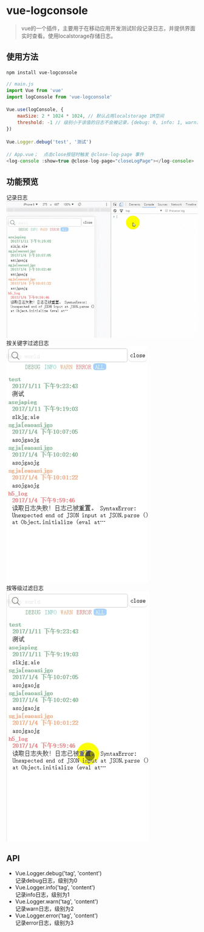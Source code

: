 # vue-logconsole

> vue的一个插件，主要用于在移动应用开发测试阶段记录日志，并提供界面实时查看。使用localstorage存储日志。

## 使用方法
`npm install vue-logconsole`

```js
// main.js
import Vue from 'vue'
import logConsole from 'vue-logconsole'

Vue.use(logConsole, {
    maxSize: 2 * 1024 * 1024, // 默认占用localstorage 1M空间
    threshold: -1 // 级别小于该值的日志不会被记录，{debug: 0, info: 1, warn: 2, error: 3}。生产环境不记录日志可设置值为999
})

Vue.Logger.debug('test', '测试')

// App.vue；  点击close按钮时触发 @close-log-page 事件
<log-console :show=true @close-log-page="closeLogPage"></log-console>
```

## 功能预览
记录日志  
![](https://raw.githubusercontent.com/hughfenghen/vue-logconsole/master/static/logger.debug.gif)  
按关键字过滤日志  
![](https://raw.githubusercontent.com/hughfenghen/vue-logconsole/master/static/filter.gif)  
按等级过滤日志  
![](https://raw.githubusercontent.com/hughfenghen/vue-logconsole/master/static/click_lev.gif)  

## API  
* Vue.Logger.debug('tag', 'content')  
    记录debug日志，级别为0
* Vue.Logger.info('tag', 'content')  
    记录info日志，级别为1
* Vue.Logger.warn('tag', 'content')  
    记录warn日志，级别为2
* Vue.Logger.error('tag', 'content')  
    记录error日志，级别为3
